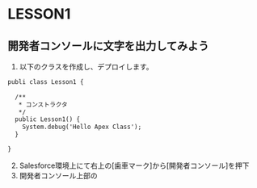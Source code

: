 # LESSON1
## 開発者コンソールに文字を出力してみよう
1. 以下のクラスを作成し、デプロイします。
```Lesson1.cls
publi class Lesson1 {
  
  /**
   * コンストラクタ
   */
  public Lesson1() {
    System.debug('Hello Apex Class');
  }

}
```

2. Salesforce環境上にて右上の[歯車マーク]から[開発者コンソール]を押下
3. 開発者コンソール上部の
